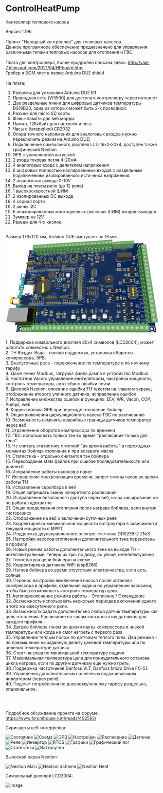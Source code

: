 # ControlHeatPump
Контроллер теплового насоса

Версия 1.196.<br>
<br>
Проект "Народный контроллер" для тепловых насосов.<br>
Данное програмноое обеспечение предназначено для управления<br>
различными типами тепловых насосов для отопления и ГВС.<br>
<br>
Плата для контроллера, более продробно описана здесь: http://vad-7.blogspot.com/2021/04/HPboard.html
<br>
Гребер и БОМ лист в папке: Arduino DUE shield<br>
<br>
На плате:<br>
1. Разъемы для установки Arduino DUE R3<br>
2. Проводная сеть (W5500) для доступа к контроллеру через интернет<br>
3. Две раздельные линии для цифровых датчиков температуры DS18B20, одна из которых может быть 2-х проводной.<br>
4. Разъем для micro SD карты<br>
5. Флеш-память для веб морды<br>
6. Память 128кбайт для настроек и лога<br>
7. Часы с батарейкой CR2032<br>
8. Опора точного напряжения для аналоговых входов (нужно переключить режим на Arduino DUE)<br>
9. Подключение символьного дисплея LCD 16x2-20x4, доступен также графический Nextion.<br>
10. ЭРВ с униполярной катушкой<br>
11. 2 входа токовая петля 4-20мА<br>
12. 4 аналоговых входа с делителем напряжения<br>
13. 6 цифровых полностью изолированных входов с раздельным подключением изолированного источника напряжения.<br>
14. 2 аналоговых выхода 0-10V<br>
15. Выход на платы реле (до 12 реле)<br>
16. 1 высокоскоростной ШИМ<br>
17. 2 изолированных DC выхода<br>
18. 4 сериал порта<br>
19. 2 шины I2C<br>
20. 6 неизолированных многоцелевых (включая ШИМ) входов-выходов.<br>
21. Зуммер на 12V<br>
22. Разъем для 4-х кнопок.<br>
<br>
Размер 176x120 мм, Arduino DUE выступает на 16 мм.<br>
<img src="https://github.com/vad7/ControlHeatPump/blob/master/Arduino%20DUE%20shield/Project_Arduino%20DUE%20shield%20-%20Board%203D.jpg?raw=trueimg.png" alt="qr"/>
<br>
<br>
1. Поддержка символьного дисплея 20x4 символов (LCD2004), может работать совместно с Nextion.<br>
2. ТН Воздух-Вода - полная поддержка, установка оборотов компрессора, ЭРВ.<br>
3. Ежесуточные реле - переключение по температуре и по ночному тарифу<br>
4. Дамп ячеек Modbus, загрузка файла дампа в устройство Modbus<br>
5. Частотник Vacon: управление вентилятором, настройка мощности, контроль температуры, авто-сброс ошибки связи<br>
6. Дисплей Nextion: описание ошибки ТН текстом на главном экране, отображение второго уличного датчика, исправление ошибок<br>
7. Исправление множества ошибок в функциях: EEV, WR, Vacon, COP, Pumps, web<br>
8. Корректировка ЭРВ при переходе отопление-бойлер<br>
9. Опция включения циркуляционного насоса ГВС по расписанию<br>
10. Возможность изменять аварийные границы датчиков температур через веб<br>
11. Ограничение оборотов компрессора по времени<br>
12. ГВС: использовать только тэн во время "расписание только для тэна"<br>
13. Не считать статистику с меткой "во время работы" в переходных моментах бойлер-отопление и при возврате масла<br>
14. Статистика - отдельно считается тэн бойлера<br>
15. Пересоздание stats файлов при ошибке последовательности или длине=0<br>
16. Исправление работы насосов в паузе<br>
17. Исправление синхронизации времени, запрет смены часов во время работы ТН<br>
18. Исправление скролбара в веб<br>
19. Опция запрещать смену конкретного расписания<br>
20. Исправление безопасного доступа через веб, из-за кэширования он не работал адекватно<br>
21. Опция продолжения отопления после нагрева бойлера, если внутри гистерезиса<br>
22. Отображение на веб о включении суточных реле<br>
23. Корректировка минимальной мощности ваттроутера в зависимости текущей мощности с MPPT<br>
24. Поддержку двунаправленного электро-счетчика DDS238-2 ZN/S<br>
25. Настройки насосов отопления и дополнительного тэна перенесены в профили<br>
26. Новый режим работы дополнительного тэна на выходе ТН - интеллектуальный, теперь их три: по дому, по улице, интеллектуально<br>
27. Температура цели бойлера на схеме<br>
28. Корректировка датчиков WiFi (esp8266)<br>
29. Нагрев бойлера во время отсутствия электричества, если есть солнце<br>
30. Перенос настройки выключения насоса после останова компрессора в профили, отдельная задача по управлению насосами, чтобы была возможность контроля температур цели.<br>
31. Автопереключение режима работы - Отопление / Охлаждение<br>
32. Возможность использовать несколько периодов включения одного и того же ежесуточного реле.<br>
33. Возможность задать дополнительно любой датчик температуры как цель отопления. Расписание по часам контроля этих датчиков для каждого профиля.<br>
34. Догрев бойлера тэном во время паузы компрессора и низкой температуры или когда не смог нагреть с первого раза.<br>
35. Управление теплым полом по датчикам теплого пола. Два режима - по превышению на заданную дельту целевой температуры или по целевой температуре датчика.<br>
36. Старт нагрева по минимальной температуре подачи.<br>
37. Максимальная температура цели для принудительного останова цикла нагрева, если по другим датчикам еще нужно греть.  <br>
38. Поддержка частотников Danfoss VLT, Danfoss Micro Drive FC-51.<br>
39. Управления дополнительным солнечным подкачивающим инвертором (через реле).<br>
40. Подсчет потребления по дневному/ночному тарифу раздельно, опциональное.<br>

<br><br>

Подробное обсуждение проекта на форуме: <br>
https://www.forumhouse.ru/threads/492563/


Скриншеты веб-интерфейса:

![Состояние](https://user-images.githubusercontent.com/6220128/56410007-3079bb00-6284-11e9-829b-f6a959f91073.png)
![Схема](https://user-images.githubusercontent.com/6220128/132807406-91645390-40a1-4f1e-b3aa-529ab1eba872.png)
![ЭРВ](https://user-images.githubusercontent.com/6220128/56410010-3079bb00-6284-11e9-9673-fb239037f33a.png)
![Настройки](https://user-images.githubusercontent.com/6220128/132806926-92010a49-bd0e-427d-a8c2-e4e657372f62.png)
![Расписание](https://user-images.githubusercontent.com/6220128/56410004-2fe12480-6284-11e9-8b03-78b331157580.png)
![Датчики](https://user-images.githubusercontent.com/6220128/56410001-2fe12480-6284-11e9-8cd5-69d094656276.png)
![Реле](https://user-images.githubusercontent.com/6220128/56410005-2fe12480-6284-11e9-8a4d-72b94401ffb2.png)
![Инвертор](https://user-images.githubusercontent.com/6220128/56410002-2fe12480-6284-11e9-8702-9bad735ddebe.png)
![RTOS](https://user-images.githubusercontent.com/6220128/56409998-2f488e00-6284-11e9-851b-1800e9cf688d.png)
![Графики](https://user-images.githubusercontent.com/6220128/56410245-1a202f00-6285-11e9-8991-ae68be600a8a.png)
![Графический лог](https://user-images.githubusercontent.com/6220128/56410000-2fe12480-6284-11e9-8b83-9b014c41a389.png)
![Статистика](https://user-images.githubusercontent.com/6220128/56410008-3079bb00-6284-11e9-97d6-145e7347cb60.png)
![Ваттроутер](https://user-images.githubusercontent.com/6220128/92506657-72572880-f20e-11ea-9791-e899aa069e9d.png)

Выносной экран Nextion:

![Nextion Main](https://user-images.githubusercontent.com/6220128/59842650-a15e5180-935f-11e9-894a-a86d4157c38c.png)
![Nextion Scheme](https://user-images.githubusercontent.com/6220128/59842761-d8346780-935f-11e9-878e-2635b119225a.png)
![Nextion Heat](https://user-images.githubusercontent.com/6220128/59842865-12056e00-9360-11e9-98db-e4ee1a1464a2.png)

Символьный дисплей LCD2004:

![image](https://user-images.githubusercontent.com/6220128/114034672-11b4ca80-9887-11eb-8aec-747a6301cb63.png)
